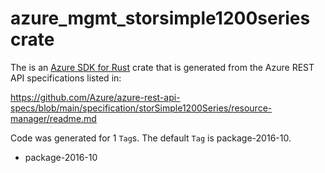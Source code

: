 # azure_mgmt_storsimple1200series crate

The is an [Azure SDK for Rust](https://github.com/Azure/azure-sdk-for-rust) crate that is generated from the Azure REST API specifications listed in:

https://github.com/Azure/azure-rest-api-specs/blob/main/specification/storSimple1200Series/resource-manager/readme.md

Code was generated for 1 `Tag`s. The default `Tag` is package-2016-10.


- package-2016-10